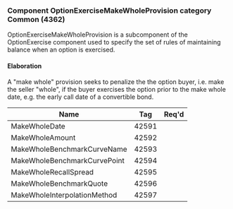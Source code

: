 ### Component OptionExerciseMakeWholeProvision category Common (4362)

OptionExerciseMakeWholeProvision is a subcomponent of the OptionExercise component used to specify the set of rules of maintaining balance when an option is exercised.

#### Elaboration

A "make whole" provision seeks to penalize the the option buyer, i.e. make the seller "whole", if the buyer exercises the option prior to the make whole date, e.g. the early call date of a convertible bond.

| Name                         | Tag   | Req'd |
|------------------------------|-------|----------|
| MakeWholeDate                | 42591 |       |
| MakeWholeAmount              | 42592 |       |
| MakeWholeBenchmarkCurveName  | 42593 |       |
| MakeWholeBenchmarkCurvePoint | 42594 |       |
| MakeWholeRecallSpread        | 42595 |       |
| MakeWholeBenchmarkQuote      | 42596 |       |
| MakeWholeInterpolationMethod | 42597 |       |

